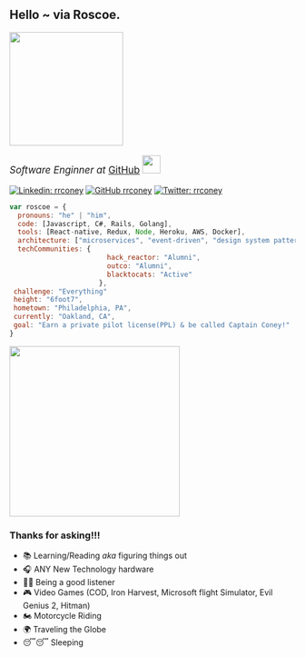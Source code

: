 <h2> Hello ~ via Roscoe. </h2>
<img align="center" src="https://media.giphy.com/media/eMsdwTiWGnCnQ12HMd/giphy.gif" width="200">

<p style="font-size: 17px">
    <em>Software Enginner at </em>
    <a href="http://www.unb.br">GitHub</a>
    <img src="https://media.giphy.com/media/du3J3cXyzhj75IOgvA/giphy.gif" width="32">
</p>

[![Linkedin: rrconey](https://img.shields.io/badge/-roscoeconey-blue?style=flat-square&logo=Linkedin&logoColor=white&link&style=social=https://www.linkedin.com/in/roscoeconey/)](https://www.linkedin.com/in/roscoeconey/)
[![GitHub rrconey](https://img.shields.io/github/followers/rrconey?label=follow&style=social)](https://github.com/rrconey)
[![Twitter: rrconey](https://img.shields.io/twitter/follow/rrconey?style=social)](https://twitter.com/rrconey)


```javascript
var roscoe = {
  pronouns: "he" | "him",
  code: [Javascript, C#, Rails, Golang],
  tools: [React-native, Redux, Node, Heroku, AWS, Docker],
  architecture: ["microservices", "event-driven", "design system pattern", "RESTful API"],
  techCommunities: {
                        hack_reactor: "Alumni",
                        outco: "Alumni",
                        blacktocats: "Active"
                      },
 challenge: "Everything"
 height: "6foot7",
 hometown: "Philadelphia, PA",
 currently: "Oakland, CA",
 goal: "Earn a private pilot license(PPL) & be called Captain Coney!"
}
```

<img src="https://media.giphy.com/media/VTmBXhzx6boBjFtEYz/giphy.gif" width="300" align="center">

### Thanks for asking!!!

- 📚 Learning/Reading *aka* figuring things out
- 🎧 ANY New Technology hardware
- 👂🏾 Being a good listener
- 🎮 Video Games (COD, Iron Harvest, Microsoft flight Simulator, Evil Genius 2, Hitman)
- 🏍 Motorcycle Riding
- 🌍 Traveling the Globe
- 😴😴 Sleeping